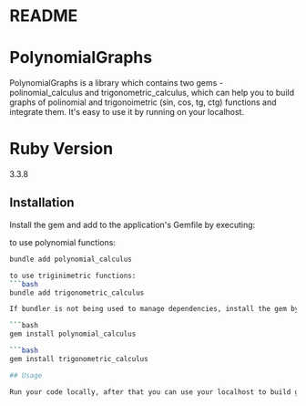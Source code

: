 # README

# PolynomialGraphs

PolynomialGraphs is a library which contains two gems - polinomial_calculus and trigonometric_calculus, which can help you to build graphs of polinomial and trigonoimetric (sin, cos, tg, ctg) functions and integrate them.
It's easy to use it by running on your localhost.

# Ruby Version

3.3.8

## Installation

Install the gem and add to the application's Gemfile by executing:

to use polynomial functions:
```bash
bundle add polynomial_calculus    

to use triginimetric functions:
```bash
bundle add trigonometric_calculus  

If bundler is not being used to manage dependencies, install the gem by executing:

```bash
gem install polynomial_calculus

```bash
gem install trigonometric_calculus

## Usage

Run your code locally, after that you can use your localhost to build graphics in web-browser.